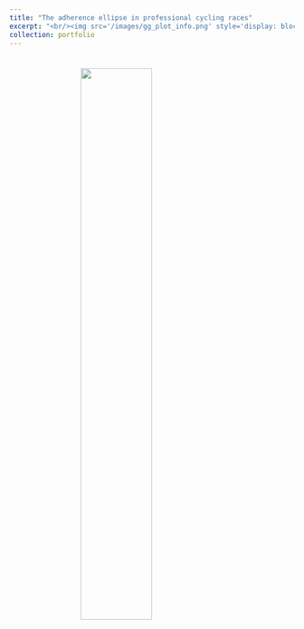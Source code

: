 ```yaml
---
title: "The adherence ellipse in professional cycling races"
excerpt: "<br/><img src='/images/gg_plot_info.png' style='display: block; margin-left: auto; margin-right: auto; width: 50%;'>"
collection: portfolio
---
```


<div style="margin-top: 20px;"></div>

<br/><img src='/images/gg_plot_info.png' style='display: block; margin-left: auto; margin-right: auto; width: 50%;'>